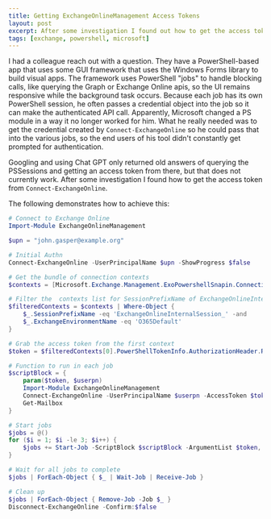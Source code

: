 ```yaml
---
title: Getting ExchangeOnlineManagement Access Tokens
layout: post
excerpt: After some investigation I found out how to get the access token from `Connect-ExchangeOnline`.
tags: [exchange, powershell, microsoft]
---
```


I had a colleague reach out with a question. They have a PowerShell-based app that uses some GUI framework that uses the Windows Forms library to build visual apps.
The framework uses PowerShell "jobs" to handle blocking calls, like querying the Graph or Exchange Online apis, so the UI remains responsive while the background task occurs. 
Because each job has its own PowerShell session, he often passes a credential object into the job so it can make the authenticated API call. Apparently, Microsoft changed a PS module
in a way it no longer worked for him. What he really needed was to get the credential created by `Connect-ExchangeOnline` so he could pass that into the various jobs, 
so the end users of his tool didn't constantly get prompted for authentication.

Googling and using Chat GPT only returned old answers of querying the PSSessions and getting an access token from there, but that does not currently work. After some investigation I found
how to get the access token from `Connect-ExchangeOnline`.

The following demonstrates how to achieve this:

```powershell
# Connect to Exchange Online
Import-Module ExchangeOnlineManagement

$upn = "john.gasper@example.org"

# Initial Authn
Connect-ExchangeOnline -UserPrincipalName $upn -ShowProgress $false

# Get the bundle of connection contexts
$contexts = [Microsoft.Exchange.Management.ExoPowershellSnapin.ConnectionContextFactory]::GetAllConnectionContexts()

# Filter the  contexts list for SessionPrefixName of ExchangeOnlineInternalSession_ and ExchangeEnvironmentName of O365Default
$filteredContexts = $contexts | Where-Object {
    $_.SessionPrefixName -eq 'ExchangeOnlineInternalSession_' -and
    $_.ExchangeEnvironmentName -eq 'O365Default'
}

# Grab the access token from the first context
$token = $filteredContexts[0].PowerShellTokenInfo.AuthorizationHeader.Replace("Bearer ","")

# Function to run in each job
$scriptBlock = {
    param($token, $userpn)
    Import-Module ExchangeOnlineManagement
    Connect-ExchangeOnline -UserPrincipalName $userpn -AccessToken $token
    Get-Mailbox
}

# Start jobs
$jobs = @()
for ($i = 1; $i -le 3; $i++) {
    $jobs += Start-Job -ScriptBlock $scriptBlock -ArgumentList $token, $upn 
}

# Wait for all jobs to complete
$jobs | ForEach-Object { $_ | Wait-Job | Receive-Job }

# Clean up
$jobs | ForEach-Object { Remove-Job -Job $_ }
Disconnect-ExchangeOnline -Confirm:$false
```
